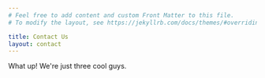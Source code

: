 ```yaml
---
# Feel free to add content and custom Front Matter to this file.
# To modify the layout, see https://jekyllrb.com/docs/themes/#overriding-theme-defaults

title: Contact Us
layout: contact
---
```


What up! We're just three cool guys.